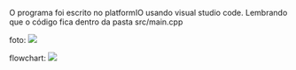 O programa foi escrito no platformIO usando visual studio code. Lembrando que o código fica dentro da pasta src/main.cpp

foto:
![](https://github.com/wesley-cantarino/IEEE_door_ufjf/blob/master/circuito-porta_IMG.png)

flowchart:
![](https://github.com/wesley-cantarino/IEEE_door_ufjf/blob/master/flowchart_IMG.jpeg)

